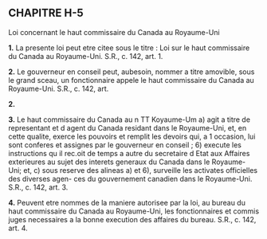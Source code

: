 
## CHAPITRE H-5
Loi concernant le haut commissaire du
Canada au Royaume-Uni

**1.** La presente loi peut etre citee sous le
titre : Loi sur le haut commissaire du Canada
au Royaume-Uni. S.R., c. 142, art. 1.

**2.** Le gouverneur en conseil peut, aubesoin,
nommer a titre amovible, sous le grand sceau,
un fonctionnaire appele le haut commissaire
du Canada au Royaume-Uni. S.R., c. 142, art.

**2.**

**3.** Le haut commissaire du Canada au
n TT
Koyaume-Um
a) agit a titre de representant et d agent du
Canada residant dans le Royaume-Uni, et,
en cette qualite, exerce les pouvoirs et
remplit les devoirs qui, a 1 occasion, lui sont
conferes et assignes par le gouverneur en
conseil ;
6) execute les instructions qu il rec.oit de
temps a autre du secretaire d Etat aux
Affaires exterieures au sujet des interets
generaux du Canada dans le Royaume-
Uni; et,
c) sous reserve des alineas a) et 6), surveille
les activates officielles des diverses agen-
ces du gouvernement canadien dans le
Royaume-Uni. S.R., c. 142, art. 3.

**4.** Peuvent etre nommes de la maniere
autorisee par la loi, au bureau du haut
commissaire du Canada au Royaume-Uni, les
fonctionnaires et commis juges necessaires a
la bonne execution des affaires du bureau.
S.R., c. 142, art. 4.
